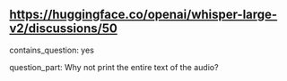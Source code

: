 ## https://huggingface.co/openai/whisper-large-v2/discussions/50

contains_question: yes

question_part: Why not print the entire text of the audio?